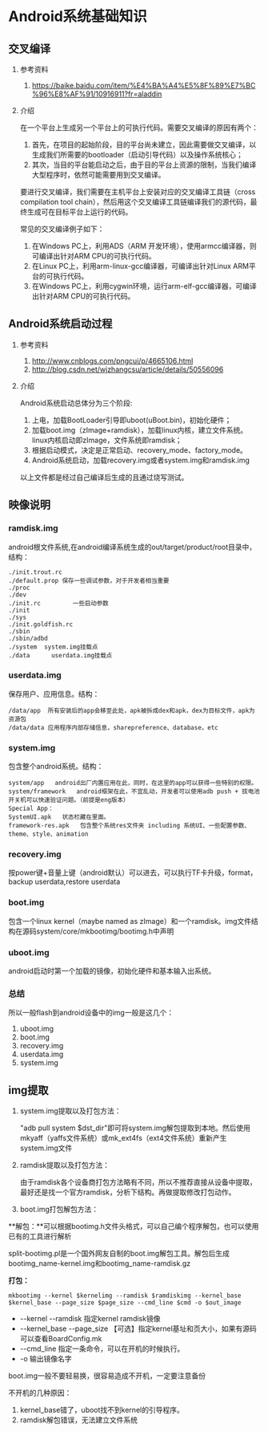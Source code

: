 # Android系统基础知识
## 交叉编译
1. 参考资料
	1. <https://baike.baidu.com/item/%E4%BA%A4%E5%8F%89%E7%BC%96%E8%AF%91/10916911?fr=aladdin>

1. 介绍

	在一个平台上生成另一个平台上的可执行代码。需要交叉编译的原因有两个：
	1. 首先，在项目的起始阶段，目的平台尚未建立，因此需要做交叉编译，以生成我们所需要的bootloader（启动引导代码）以及操作系统核心；
	1. 其次，当目的平台能启动之后，由于目的平台上资源的限制，当我们编译大型程序时，依然可能需要用到交叉编译。

	要进行交叉编译，我们需要在主机平台上安装对应的交叉编译工具链（cross compilation tool chain），然后用这个交叉编译工具链编译我们的源代码，最终生成可在目标平台上运行的代码。

	常见的交叉编译例子如下：
	
	1. 在Windows PC上，利用ADS（ARM 开发环境），使用armcc编译器，则可编译出针对ARM CPU的可执行代码。
	1. 在Linux PC上，利用arm-linux-gcc编译器，可编译出针对Linux ARM平台的可执行代码。
	1. 在Windows PC上，利用cygwin环境，运行arm-elf-gcc编译器，可编译出针对ARM CPU的可执行代码。

## Android系统启动过程
1. 参考资料
	1. <http://www.cnblogs.com/pngcui/p/4665106.html>
	1. <http://blog.csdn.net/wjzhangcsu/article/details/50556096>
1. 介绍
	
	Android系统启动总体分为三个阶段:
	1. 上电，加载BootLoader引导即uboot(uBoot.bin)，初始化硬件；
	1. 加载boot.img（zImage+ramdisk），加载linux内核，建立文件系统。linux内核启动即zImage，文件系统即ramdisk；
	1. 根据启动模式，决定是正常启动、recovery_mode、factory_mode。
	1. Android系统启动，加载recovery.img或者system.img和ramdisk.img
	
	以上文件都是经过自己编译后生成的且通过烧写测试。
	
## 映像说明
### ramdisk.img
android根文件系统,在android编译系统生成的out/target/product/root目录中，结构：

```
./init.trout.rc
./default.prop 保存一些调试参数，对于开发者相当重要
./proc
./dev
./init.rc         一些启动参数
./init
./sys
./init.goldfish.rc
./sbin            
./sbin/adbd
./system  system.img挂载点
./data      userdata.img挂载点
```
### userdata.img
保存用户、应用信息。结构：

```
/data/app  所有安装后的app会移至此处，apk被拆成dex和apk，dex为目标文件，apk为资源包
/data/data 应用程序内部存储信息，sharepreference、database，etc
```

### system.img
包含整个android系统。结构：

```
system/app   android出厂内置应用在此，同时，在这里的app可以获得一些特别的权限。
system/framework   android框架在此，不宜乱动，开发者可以使用adb push + 拔电池开关机可以快速验证问题。（前提是eng版本）
Special App：
SystemUI.apk   状态栏藏在里面。
framework-res.apk   包含整个系统res文件夹 including 系统UI、一些配置参数、theme、style、animation
```

### recovery.img
按power键+音量上键（android默认）可以进去，可以执行TF卡升级，format，backup userdata,restore userdata

### boot.img
包含一个linux kernel（maybe named as zImage）和一个ramdisk。img文件结构在源码system/core/mkbootimg/bootimg.h中声明

### uboot.img
android启动时第一个加载的镜像，初始化硬件和基本输入出系统。

### 总结
所以一般flash到android设备中的img一般是这几个：
1. uboot.img
1. boot.img
2. recovery.img
1. userdata.img
2. system.img

## img提取
1. system.img提取以及打包方法：

	"adb pull system $dst_dir"即可将system.img解包提取到本地。然后使用mkyaff（yaffs文件系统）或mk_ext4fs（ext4文件系统）重新产生system.img文件

1. ramdisk提取以及打包方法：

	由于ramdisk各个设备商打包方法略有不同，所以不推荐直接从设备中提取，最好还是找一个官方ramdisk，分析下结构。再做提取修改打包动作。

1. boot.img打包解包方法：

**解包：**可以根据bootimg.h文件头格式，可以自己编个程序解包，也可以使用已有的工具进行解析

split-bootimg.pl是一个国外网友自制的boot.img解包工具。解包后生成bootimg_name-kernel.img和bootimg_name-ramdisk.gz

**打包：**

```
mkbootimg --kernel $kernelimg --ramdisk $ramdiskimg --kernel_base $kernel_base --page_size $page_size --cmd_line $cmd -o $out_image
```

* --kernel --ramdisk 指定kernel ramdisk镜像
* --kernel_base --page_size 【可选】指定kernel基址和页大小，如果有源码可以查看BoardConfig.mk
* --cmd_line 指定一条命令，可以在开机的时候执行。
* -o 输出镜像名字
 
boot.img一般不要轻易换，很容易造成不开机，一定要注意备份

不开机的几种原因：

1. kernel_base错了，uboot找不到kernel的引导程序。
1. ramdisk解包错误，无法建立文件系统